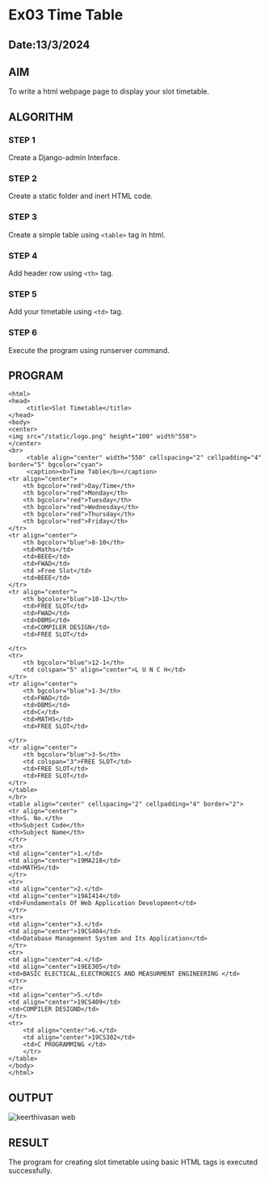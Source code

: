 # Ex03 Time Table
## Date:13/3/2024

## AIM
To write a html webpage page to display your slot timetable.

## ALGORITHM
### STEP 1
Create a Django-admin Interface.

### STEP 2
Create a static folder and inert HTML code.

### STEP 3
Create a simple table using ```<table>``` tag in html.

### STEP 4
Add header row using ```<th>``` tag.

### STEP 5
Add your timetable using ```<td>``` tag.

### STEP 6
Execute the program using runserver command.

## PROGRAM
```
<html>
<head>
     <title>Slot Timetable</title>
</head>
<body>
<center>
<img src="/static/logo.png" height="100" width"550">
</center>
<br>
     <table align="center" width="550" cellspacing="2" cellpadding="4" border="5" bgcolor="cyan">
     <caption><b>Time Table</b></caption>
<tr align="center">
	<th bgcolor="red">Day/Time</th>
	<th bgcolor="red">Monday</th>
	<th bgcolor="red">Tuesday</th>
	<th bgcolor="red">Wednesday</th>
	<th bgcolor="red">Thursday</th>
 	<th bgcolor="red">Friday</th>
</tr>
<tr align="center">
	<th bgcolor="blue">8-10</th>
	<td>Maths</td>
	<td>BEEE</td>
	<td>FWAD</td>
	<td >Free Slot</td>
    <td>BEEE</td>
</tr>
<tr align="center">
	<th bgcolor="blue">10-12</th>
	<td>FREE SLOT</td>
	<td>FWAD</td>
	<td>DBMS</td>
    <td>COMPILER DESIGN</td>
    <td>FREE SLOT</td>

</tr>
<tr>
	<th bgcolor="blue">12-1</th>
	<td colspan="5" align="center">L U N C H</td>
</tr>
<tr align="center">
	<th bgcolor="blue">1-3</th>
	<td>FWAD</td>
	<td>DBMS</td>
	<td>C</td>
    <td>MATHS</td>
    <td>FREE SLOT</td>

</tr>
<tr align="center">
	<th bgcolor="blue">3-5</th>
	<td colspan="3">FREE SLOT</td>
	<td>FREE SLOT</td>
    <td>FREE SLOT</td>
</tr>
</table>
</br>
<table align="center" cellspacing="2" cellpadding="4" border="2">
<tr align="center">
<th>S. No.</th>
<th>Subject Code</th>
<th>Subject Name</th>
</tr>
<tr>
<td align="center">1.</td>
<td align="center">19MA218</td>
<td>MATHS</td>
</tr>
<tr>
<td align="center">2.</td>
<td align="center">19AI414</td>
<td>Fundamentals Of Web Application Development</td>
</tr>
<tr>
<td align="center">3.</td>
<td align="center">19CS404</td>
<td>Database Management System and Its Application</td>
</tr>
<tr>
<td align="center">4.</td>
<td align="center">19EE305</td>
<td>BASIC ELECTICAL,ELECTRONICS AND MEASURMENT ENGINEERING </td>
</tr>
<tr>
<td align="center">5.</td>
<td align="center">19CS409</td>
<td>COMPILER DESIGND</td>
</tr>
<tr>
    <td align="center">6.</td>
    <td align="center">19CS302</td>
    <td>C PROGRAMMING </td>
    </tr>
</table>
</body>
</html>
```


## OUTPUT
![keerthivasan web](https://github.com/keerthivasan50/slot/assets/150429883/54c6e415-6a10-4092-8732-f6f1d825b795)



## RESULT
The program for creating slot timetable using basic HTML tags is executed successfully.
